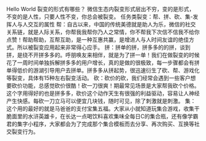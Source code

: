 Hello World
裂变的形式有哪些？
微信生态内裂变形式层出不穷，变的是形式，不变的是人性，只要人性不变，你总会被裂变。
任务类裂变：帮、拼、砍、集-发挥人与人交互的属性
帮：自古以来，中国的传统美德就是助人为乐，微信的社交关系链，就是人际关系，你帮我我帮你乃人之常情，你不帮我下次信不信我不给你点赞！帮助帮助，互帮互助，是一种互惠共赢，是增进人与人时间友谊的绝佳方式。所以被裂变应用起来非常得心应手。
拼：拼单的拼，拼多多的的拼，谈到拼，是绕不开拼多多的。呼朋唤友来相伴，就是为了拼一单！我们在做裂变的时候花了一周时间单独拆解拼多多的用户增长，真的是做的很极致，每一步骤都会有拼单得低价的游湖引导用户去拼单。拼多多从拼起势，很迅速衍生了砍、帮、游戏化等裂变，具体有15种左右裂变活动。
砍：砍价的砍，我们经常会遇到一些客户想要砍价功能，总感觉砍价很酷！砍一刀很爽！期最常见场景是大家帮我砍个价格。这个字用得好的也是拼多多，砍价这个动作天生有很强的利益驱动，容易让人神经产生快感。每砍一刀立马可以便宜几块钱，随时可见，除了刺激就是刺激。
集：这个用的最好的就是马爸爸的支付宝集五福。大家从小就知道玩集合游戏，收集干脆面里的水浒英雄卡，在长达一点喝饮料喜欢集味全每日C的集合瓶，还有像学霸君的集字小程序，大家都会为了完成那个集合模板而去分享、再次购买、互换等社交裂变行为。
